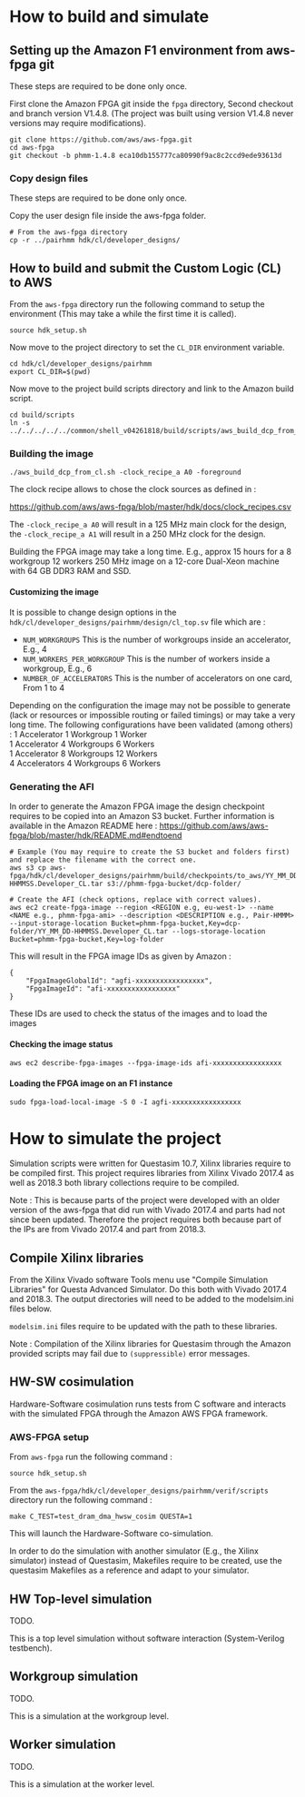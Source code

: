 # How to build and simulate

## Setting up the Amazon F1 environment from aws-fpga git
These steps are required to be done only once.

First clone the Amazon FPGA git inside the `fpga` directory, Second checkout and branch version V1.4.8.
(The project was built using version V1.4.8 never versions may require modifications).

```
git clone https://github.com/aws/aws-fpga.git
cd aws-fpga
git checkout -b phmm-1.4.8 eca10db155777ca80990f9ac8c2ccd9ede93613d
```

### Copy design files
These steps are required to be done only once.

Copy the user design file inside the aws-fpga folder.

```
# From the aws-fpga directory
cp -r ../pairhmm hdk/cl/developer_designs/
```

## How to build and submit the Custom Logic (CL) to AWS

From the `aws-fpga` directory run the following command to setup the environment (This may take a while the first time it is called).
```
source hdk_setup.sh
```

Now move to the project directory to set the `CL_DIR` environment variable.
```
cd hdk/cl/developer_designs/pairhmm
export CL_DIR=$(pwd)
```

Now move to the project build scripts directory and link to the Amazon build script.
```
cd build/scripts
ln -s ../../../../../common/shell_v04261818/build/scripts/aws_build_dcp_from_cl.sh 
```

### Building the image
```
./aws_build_dcp_from_cl.sh -clock_recipe_a A0 -foreground
```

The clock recipe allows to chose the clock sources as defined in :

https://github.com/aws/aws-fpga/blob/master/hdk/docs/clock_recipes.csv

The `-clock_recipe_a A0` will result in a 125 MHz main clock for the design, the `-clock_recipe_a A1` will result in a 250 MHz clock for the design.

Building the FPGA image may take a long time. E.g., approx 15 hours for a 8 workgroup 12 workers 250 MHz image on a 12-core Dual-Xeon machine with 64 GB DDR3 RAM and SSD.

#### Customizing the image
It is possible to change design options in the `hdk/cl/developer_designs/pairhmm/design/cl_top.sv` file which are :
- `NUM_WORKGROUPS` This is the number of workgroups inside an accelerator, E.g., 4
- `NUM_WORKERS_PER_WORKGROUP` This is the number of workers inside a workgroup, E.g., 6
- `NUMBER_OF_ACCELERATORS` This is the number of accelerators on one card, From 1 to 4

Depending on the configuration the image may not be possible to generate (lack or resources or impossible routing or failed timings) or may take a very long time.
The following configurations have been validated (among others) :
1 Accelerator 1 Workgroup 1 Worker  
1 Accelerator 4 Workgroups 6 Workers  
1 Accelerator 8 Workgroups 12 Workers  
4 Accelerators 4 Workgroups 6 Workers  

### Generating the AFI
In order to generate the Amazon FPGA image the design checkpoint requires to be copied into an Amazon S3 bucket. Further information is available in the Amazon README here : https://github.com/aws/aws-fpga/blob/master/hdk/README.md#endtoend

```
# Example (You may require to create the S3 bucket and folders first) and replace the filename with the correct one.
aws s3 cp aws-fpga/hdk/cl/developer_designs/pairhmm/build/checkpoints/to_aws/YY_MM_DD-HHMMSS.Developer_CL.tar s3://phmm-fpga-bucket/dcp-folder/

# Create the AFI (check options, replace with correct values).
aws ec2 create-fpga-image --region <REGION e.g, eu-west-1> --name <NAME e.g., phmm-fpga-ami> --description <DESCRIPTION e.g., Pair-HMMM> --input-storage-location Bucket=phmm-fpga-bucket,Key=dcp-folder/YY_MM_DD-HHMMSS.Developer_CL.tar --logs-storage-location Bucket=phmm-fpga-bucket,Key=log-folder
```

This will result in the FPGA image IDs as given by Amazon :
```
{
    "FpgaImageGlobalId": "agfi-xxxxxxxxxxxxxxxxx",
    "FpgaImageId": "afi-xxxxxxxxxxxxxxxxx"
}
```

These IDs are used to check the status of the images and to load the images

#### Checking the image status
```
aws ec2 describe-fpga-images --fpga-image-ids afi-xxxxxxxxxxxxxxxxx
```

#### Loading the FPGA image on an F1 instance
```
sudo fpga-load-local-image -S 0 -I agfi-xxxxxxxxxxxxxxxxx
```



# How to simulate the project
Simulation scripts were written for Questasim 10.7, Xilinx libraries require to be compiled first.
This project requires libraries from Xilinx Vivado 2017.4 as well as 2018.3 both library collections require to be compiled.

Note : This is because parts of the project were developed with an older version of the aws-fpga that did run with Vivado 2017.4 and parts had not since been updated. Therefore the project requires both because part of the IPs are from Vivado 2017.4 and part from 2018.3.

## Compile Xilinx libraries
From the Xilinx Vivado software Tools menu use "Compile Simulation Libraries" for Questa Advanced Simulator.
Do this both with Vivado 2017.4 and 2018.3. The output directories will need to be added to the modelsim.ini files below.

`modelsim.ini` files require to be updated with the path to these libraries.

Note : Compilation of the Xilinx libraries for Questasim through the Amazon provided scripts may fail due to `(suppressible)` error messages.

## HW-SW cosimulation
Hardware-Software cosimulation runs tests from C software and interacts with the simulated FPGA through the Amazon AWS FPGA framework.

### AWS-FPGA setup
From `aws-fpga` run the following command :

```
source hdk_setup.sh
```

From the `aws-fpga/hdk/cl/developer_designs/pairhmm/verif/scripts` directory run the following command :

```
make C_TEST=test_dram_dma_hwsw_cosim QUESTA=1
```

This will launch the Hardware-Software co-simulation.

In order to do the simulation with another simulator (E.g., the Xilinx simulator) instead of Questasim, Makefiles require to be created, use the questasim Makefiles as a reference and adapt to your simulator.

## HW Top-level simulation
TODO.

This is a top level simulation without software interaction (System-Verilog testbench).

## Workgroup simulation
TODO.

This is a simulation at the workgroup level.

## Worker simulation
TODO.

This is a simulation at the worker level.

